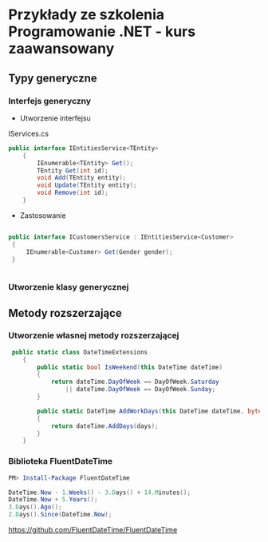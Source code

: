 # Przykłady ze szkolenia Programowanie .NET - kurs zaawansowany



## Typy generyczne


### Interfejs generyczny

- Utworzenie interfejsu

IServices.cs

~~~ csharp
public interface IEntitiesService<TEntity>
    {
        IEnumerable<TEntity> Get();
        TEntity Get(int id);
        void Add(TEntity entity);
        void Update(TEntity entity);
        void Remove(int id);
    }
~~~

- Zastosowanie
~~~ csharp

public interface ICustomersService : IEntitiesService<Customer>
 {
     IEnumerable<Customer> Get(Gender gender);
 }
 
 ~~~

### Utworzenie klasy generycznej




 

## Metody rozszerzające

### Utworzenie własnej metody rozszerzającej

~~~ csharp
 public static class DateTimeExtensions
    {
        public static bool IsWeekend(this DateTime dateTime)
        {
            return dateTime.DayOfWeek == DayOfWeek.Saturday
                || dateTime.DayOfWeek == DayOfWeek.Sunday;
        }

        public static DateTime AddWorkDays(this DateTime dateTime, byte days)
        {
            return dateTime.AddDays(days);
        }
    }
~~~


### Biblioteka FluentDateTime

~~~ powershell
PM> Install-Package FluentDateTime
~~~

~~~ csharp
DateTime.Now - 1.Weeks() - 3.Days() + 14.Minutes();
DateTime.Now + 5.Years();
3.Days().Ago();
2.Days().Since(DateTime.Now);
~~~

https://github.com/FluentDateTime/FluentDateTime
